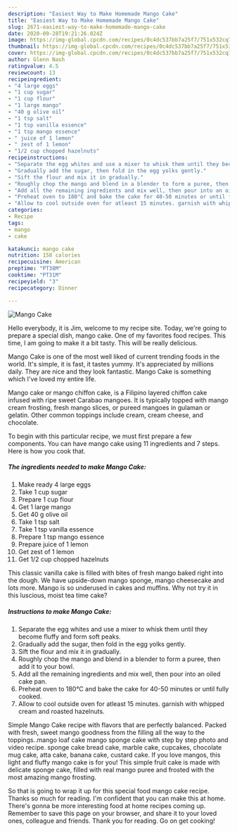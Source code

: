 ```yaml
---
description: "Easiest Way to Make Homemade Mango Cake"
title: "Easiest Way to Make Homemade Mango Cake"
slug: 2671-easiest-way-to-make-homemade-mango-cake
date: 2020-09-28T19:21:26.024Z
image: https://img-global.cpcdn.com/recipes/0c4dc537bb7a25f7/751x532cq70/mango-cake-recipe-main-photo.jpg
thumbnail: https://img-global.cpcdn.com/recipes/0c4dc537bb7a25f7/751x532cq70/mango-cake-recipe-main-photo.jpg
cover: https://img-global.cpcdn.com/recipes/0c4dc537bb7a25f7/751x532cq70/mango-cake-recipe-main-photo.jpg
author: Glenn Nash
ratingvalue: 4.5
reviewcount: 13
recipeingredient:
- "4 large eggs"
- "1 cup sugar"
- "1 cup flour"
- "1 large mango"
- "40 g olive oil"
- "1 tsp salt"
- "1 tsp vanilla essence"
- "1 tsp mango essence"
- " juice of 1 lemon"
- " zest of 1 lemon"
- "1/2 cup chopped hazelnuts"
recipeinstructions:
- "Separate the egg whites and use a mixer to whisk them until they become fluffy and form soft peaks."
- "Gradually add the sugar, then fold in the egg yolks gently."
- "Sift the flour and mix it in gradually."
- "Roughly chop the mango and blend in a blender to form a puree, then add it to your bowl."
- "Add all the remaining ingredients and mix well, then pour into an oiled cake pan."
- "Preheat oven to 180°C and bake the cake for 40-50 minutes or until fully cooked."
- "Allow to cool outside oven for atleast 15 minutes. garnish with whipped cream and roasted hazelnuts."
categories:
- Recipe
tags:
- mango
- cake

katakunci: mango cake 
nutrition: 158 calories
recipecuisine: American
preptime: "PT38M"
cooktime: "PT31M"
recipeyield: "3"
recipecategory: Dinner

---
```



![Mango Cake](https://img-global.cpcdn.com/recipes/0c4dc537bb7a25f7/751x532cq70/mango-cake-recipe-main-photo.jpg)

Hello everybody, it is Jim, welcome to my recipe site. Today, we're going to prepare a special dish, mango cake. One of my favorites food recipes. This time, I am going to make it a bit tasty. This will be really delicious.

Mango Cake is one of the most well liked of current trending foods in the world. It's simple, it is fast, it tastes yummy. It's appreciated by millions daily. They are nice and they look fantastic. Mango Cake is something which I've loved my entire life.

Mango cake or mango chiffon cake, is a Filipino layered chiffon cake infused with ripe sweet Carabao mangoes. It is typically topped with mango cream frosting, fresh mango slices, or pureed mangoes in gulaman or gelatin. Other common toppings include cream, cream cheese, and chocolate.


To begin with this particular recipe, we must first prepare a few components. You can have mango cake using 11 ingredients and 7 steps. Here is how you cook that.

<!--inarticleads1-->

##### The ingredients needed to make Mango Cake:

1. Make ready 4 large eggs
1. Take 1 cup sugar
1. Prepare 1 cup flour
1. Get 1 large mango
1. Get 40 g olive oil
1. Take 1 tsp salt
1. Take 1 tsp vanilla essence
1. Prepare 1 tsp mango essence
1. Prepare  juice of 1 lemon
1. Get  zest of 1 lemon
1. Get 1/2 cup chopped hazelnuts


This classic vanilla cake is filled with bites of fresh mango baked right into the dough. We have upside-down mango sponge, mango cheesecake and lots more. Mango is so underused in cakes and muffins. Why not try it in this luscious, moist tea time cake? 

<!--inarticleads2-->

##### Instructions to make Mango Cake:

1. Separate the egg whites and use a mixer to whisk them until they become fluffy and form soft peaks.
1. Gradually add the sugar, then fold in the egg yolks gently.
1. Sift the flour and mix it in gradually.
1. Roughly chop the mango and blend in a blender to form a puree, then add it to your bowl.
1. Add all the remaining ingredients and mix well, then pour into an oiled cake pan.
1. Preheat oven to 180°C and bake the cake for 40-50 minutes or until fully cooked.
1. Allow to cool outside oven for atleast 15 minutes. garnish with whipped cream and roasted hazelnuts.


Simple Mango Cake recipe with flavors that are perfectly balanced. Packed with fresh, sweet mango goodness from the filling all the way to the toppings..mango loaf cake mango sponge cake with step by step photo and video recipe. sponge cake bread cake, marble cake, cupcakes, chocolate mug cake, atta cake, banana cake, custard cake. If you love mangos, this light and fluffy mango cake is for you! This simple fruit cake is made with delicate sponge cake, filled with real mango puree and frosted with the most amazing mango frosting. 

So that is going to wrap it up for this special food mango cake recipe. Thanks so much for reading. I'm confident that you can make this at home. There's gonna be more interesting food at home recipes coming up. Remember to save this page on your browser, and share it to your loved ones, colleague and friends. Thank you for reading. Go on get cooking!
